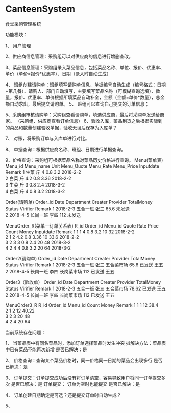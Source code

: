 # CanteenSystem
食堂采购管理系统

功能模块：

1、	用户管理

2、供应商信息管理：采购组可以对供应商的信息进行增删查改。

3、菜品信息管理：采购组录入菜品信息，包括菜品名称、单位、报价、优惠率、单价（单价=报价*优惠率）、日期（录入时自动生成）

4、	班组创建请购单：班组填写请购单信息，单据编号自动生成（编号格式：日期+第几餐）、请购人、部门自动填写，主要填写菜品名称（可模糊查询选填）、数量，报价、优惠率、单价根据所填菜品自动补全，金额（金额=单价*数量），总金额自动求出，最后提交请购单。
5、	班组可以查询自己提交的订单信息；

5、采购组审核请购单：采购组查看请购单，填选供应商，最后将采购单发送给商家。
（采购组、供应商查看订单信息）
6、验收入库，菜品到货之后根据实际到的菜品和数量创建验收单据，验收无误后保存为入库单？

7、	对账，将采购订单与入库单进行对比。

8、	单据查询：根据供应商名称、班组、日期进行单据查询。

9、价格查询：采购组可根据菜品名称对菜品历史价格进行查询。
Menu(菜单表)
Menu_id	Menu_name	Unit	Menu_Quote	Menu_Rate	Menu_Price	Inputdate	Remark
1	生菜	斤	4	0.8	3.2	2018-2-2	
2	白菜	斤	4.2	0.8	3.36	2018-2-2	
3	生菜	斤	3	0.8	2.4	2018-3-2	
4	白菜	斤	4	0.8	3.2	2018-3-2	

Order(请购单)
Order_id	Date	Department	Creater	Provider	TotalMoney	Status	Virifier	Remark
1	2018-2-3	五合一班	张三		65.6	未发送		
2	2018-4-5	长岗一班	李四		112	未发送		

MenuOrder_R(菜单—订单关系表)
R_id	Order_id	Menu_id	Quote	Rate	Price	Count	Money	Inputdate	Remark
1	1	1	4	0.8	3.2	10	32	2018-2-2	
2	1	2	4.2	0.8	3.36	10	33.6	2018-2-2	
3	2	3	3	0.8	2.4	20	48	2018-3-2	
4	2	4	4	0.8	3.2	20	64	2018-3-2	

Order2(请购单)
Order_id	Date	Department	Creater	Provider	TotalMoney	Status	Virifier	Remark
1	2018-2-3	五合一班	张三	五合菜市场	65.6	已发送	王五	
2	2018-4-5	长岗一班	李四	长岗菜市场	112	已发送	王五	

Order3（验收单）
Order_id	Date	Department	Creater	Provider	TotalMoney	Status	Virifier	Remark
1	2018-2-3	五合一班	张三	五合菜市场	78.62	已发送	王五	
2	2018-4-5	长岗一班	李四	长岗菜市场	112	已发送	王五	

MenuOrder3_R
R_id	Order_id	Menu_id	Count	Money	Remark
1	1	1	12	38.4	
2	1	2	12	40.22	
3	2	3	20	48	
4	2	4	20	64	



当前系统存在问题：

1、	当菜品表中有同名菜品时，添加订单选择菜品时发生冲突
拟解决方法：菜品表中已有菜品不能再次新增
是否已解决：是

2、	价格查询：查询某个菜品价格时，同一价格同一日期的菜品会出现多行
是否已解决：是

3、	订单提交：订单提交成功后没有将订单清空，容易导致用户将同一订单提交多次
是否已解决：是
订单提交：  订单为空时也能提交
是否已解决：是

4、	订单创建日期确定是可选？还是提交订单时自动生成？

5、	

